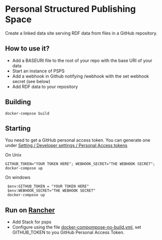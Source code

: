 # Personal Structured Publishing Space

Create a linked data site serving RDF data from files in a GitHub repository.

## How to use it?

- Add a BASEURI file to the root of your repo with the base URI of your data
- Start an instance of  PSPS
- Add a webhook in Github notifying <yourInstance>/webhook with the set webhook secret (see below)
- Add RDF data to your repository

## Building

    docker-compose build

## Starting

You need to get a GitHub personal access token. You can generate one under [Setting / Developer settings / Personal Access tokens](https://github.com/settings/tokens)

On Unix 

    GITHUB_TOKEN="YOUR TOKEN HERE"; WEBHOOK_SECRET="THE WEBHOOK SECRET"; docker-compose up

On windows

     $env:GITHUB_TOKEN = "YOUR TOKEN HERE"
     $env:WEBHOOK_SECRET="THE WEBHOOK SECRET"
     docker-compose up


## Run on [Rancher](https://rancher.com/)

 * Add Stack for psps
 * Configure using the file [docker-compompose-no-build.yml](docker-compompose-no-build.yml), set GITHUB_TOKEN to you GitHub Personal Access Token.